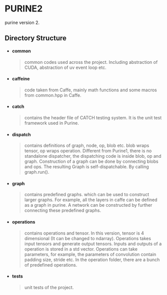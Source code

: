 # PURINE2 #
purine version 2.

## Directory Structure ##

- #### common ####

  > common codes used across the project. Including abstraction of CUDA,
  abstraction of uv event loop etc.

- #### caffeine ####

  > code taken from Caffe, mainly math functions and some macros from
  common.hpp in Caffe.

- #### catch ####

  > contains the header file of CATCH testing system. It is the unit
  test framework used in Purine.

- #### dispatch ####

  > contains definitions of graph, node, op, blob etc.
  blob wraps tensor, op wraps operation. Different from Purine1, there
  is no standalone dispatcher, the dispatching code is inside blob, op
  and graph. Construction of a graph can be done by connecting blobs
  and ops. The resulting Graph is self-dispatchable. By calling
  graph.run().

- #### graph ####

  > contains predefined graphs. which can be used to construct larger
  graphs. For example, all the layers in caffe can be defined as a
  graph in purine. A network can be constructed by further connecting
  these predefined graphs.

- #### operations ####

  > contains operations and tensor. In this version, tensor is 4
  dimensional (It can be changed to ndarray). Operations takes input
  tensors and generate output tensors. Inputs and outputs of a
  operation is stored in a std vector. Operations can take parameters,
  for example, the parameters of convolution contain padding size,
  stride etc. In the operation folder, there are a bunch of predefined
  operations.

- #### tests ####
  > unit tests of the project.
